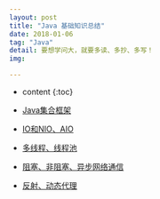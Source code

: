 ```yaml
---
layout: post
title: "Java 基础知识总结"
date: 2018-01-06
tag: "Java"
detail: 要想学问大，就要多读、多抄、多写！
img: 

---
```


* content
{:toc}



* [Java集合框架]()

* [IO和NIO、AIO]()

* [多线程、线程池]()

* [阻塞、非阻塞、异步网络通信]()

* [反射、动态代理]()






